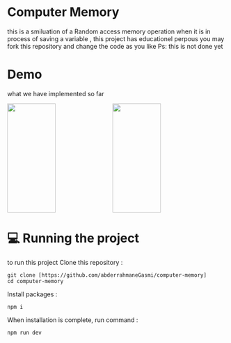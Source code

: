 # Computer Memory
this is a smiluation of a Random access memory operation when it is in process of saving a variable , this project has educationel perpous you may fork this repository and change the code as you like
Ps: this is not done yet 
# Demo 
what we have implemented so far 

<div style="display:flex; gap:5px;">
     <img width="47%" height="250px" src="https://github.com/abderrahmaneGasmi/computer-memory/assets/119729705/968f74bb-1cd7-437a-a2c1-a45e626660df"/>
       <img width="47%" height="250px" src="https://github.com/abderrahmaneGasmi/computer-memory/assets/119729705/eaf2672e-593c-4c33-bb1d-4dae723d1d3b"/>
</div>


# 💻 Running the project

to run this project 
Clone this repository :
```
git clone [https://github.com/abderrahmaneGasmi/computer-memory]
cd computer-memory
```
Install packages :
```
npm i
```
When installation is complete, run command :
```
npm run dev

